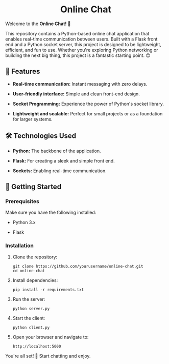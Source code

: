 <h1 align="center">Online Chat</h1>

Welcome to the **Online Chat!** 🚀

This repository contains a Python-based online chat application that enables real-time communication between users. Built with a Flask front end and a Python socket server, this project is designed to be lightweight, efficient, and fun to use. Whether you're exploring Python networking or building the next big thing, this project is a fantastic starting point. 😊

## 🌟 Features

- **Real-time communication:** Instant messaging with zero delays.

- **User-friendly interface:** Simple and clean front-end design.

 - **Socket Programming:** Experience the power of Python's socket library.

 - **Lightweight and scalable:** Perfect for small projects or as a foundation for larger systems.

## 🛠️ Technologies Used

 - **Python:** The backbone of the application.

 - **Flask:** For creating a sleek and simple front end.

 - **Sockets:** Enabling real-time communication.

## 🚀 Getting Started

### Prerequisites

Make sure you have the following installed:

 - Python 3.x

 - Flask

### Installation

1. Clone the repository:

       git clone https://github.com/yourusername/online-chat.git
       cd online-chat

2. Install dependencies:

       pip install -r requirements.txt

3. Run the server:

       python server.py

4. Start the client:

       python client.py

5. Open your browser and navigate to:

       http://localhost:5000

You're all set! 🎉 Start chatting and enjoy.
